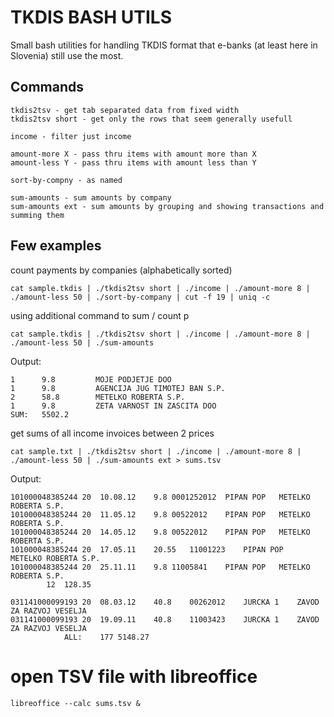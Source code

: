 TKDIS BASH UTILS
=================

Small bash utilities for handling TKDIS format that e-banks (at least here in Slovenia) still use the most.

Commands
--------

	tkdis2tsv - get tab separated data from fixed width
	tkdis2tsv short - get only the rows that seem generally usefull

	income - filter just income

	amount-more X - pass thru items with amount more than X
	amount-less Y - pass thru items with amount less than Y

	sort-by-compny - as named

	sum-amounts - sum amounts by company
	sum-amounts ext - sum amounts by grouping and showing transactions and summing them


Few examples
------------

count payments by companies (alphabetically sorted)

	cat sample.tkdis | ./tkdis2tsv short | ./income | ./amount-more 8 | ./amount-less 50 | ./sort-by-company | cut -f 19 | uniq -c


using additional command to sum / count p
	
	cat sample.tkdis | ./tkdis2tsv short | ./income | ./amount-more 8 | ./amount-less 50 | ./sum-amounts

Output:

	1      9.8	       MOJE PODJETJE DOO
	1      9.8	       AGENCIJA JUG TIMOTEJ BAN S.P.
	2      58.8	       METELKO ROBERTA S.P.
	1      9.8	       ZETA VARNOST IN ZASCITA DOO
	SUM:   5502.2

get sums of all income invoices between 2 prices

	cat sample.txt | ./tkdis2tsv short | ./income | ./amount-more 8 | ./amount-less 50 | ./sum-amounts ext > sums.tsv

Output:

	101000048385244	20	10.08.12	9.8	0001252012	PIPAN POP	METELKO ROBERTA S.P.
	101000048385244	20	11.05.12	9.8	00522012	PIPAN POP	METELKO ROBERTA S.P.
	101000048385244	20	14.05.12	9.8	00522012	PIPAN POP	METELKO ROBERTA S.P.
	101000048385244	20	17.05.11	20.55	11001223	PIPAN POP	METELKO ROBERTA S.P.
	101000048385244	20	25.11.11	9.8	11005841	PIPAN POP	METELKO ROBERTA S.P.
			12	128.35	

	031141000099193	20	08.03.12	40.8	00262012	JURCKA 1	ZAVOD ZA RAZVOJ VESELJA
	031141000099193	20	19.09.11	40.8	11003423	JURCKA 1	ZAVOD ZA RAZVOJ VESELJA
				ALL:	177	5148.27


# open TSV file with libreoffice

	libreoffice --calc sums.tsv &
